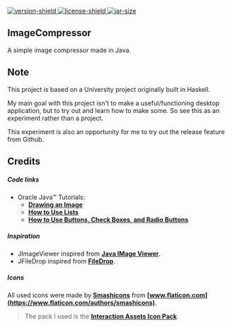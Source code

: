 [version]: https://github.com/Azzerial/ImageCompressor/releases/latest
[version-shield]: https://img.shields.io/github/tag-date/Azzerial/ImageCompressor?label=Download
[license]: https://github.com/Azzerial/ImageCompressor/tree/master/LICENSE
[license-shield]: https://img.shields.io/github/license/Azzerial/ImageCompressor?color=lightgray&label=License
[jar-size]: https://img.shields.io/badge/Jar%20Size-43.2%20kB-salmon

[ ![version-shield][] ][version]
[ ![license-shield][] ][license]
[ ![jar-size][] ][version]

## ImageCompressor

A simple image compressor made in Java.

## Note

This project is based on a University project originally built in Haskell.

My main goal with this project isn't to make a useful/functioning desktop application, but to try out and learn how to make some. So see this as an experiment rather than a project.

This experiment is also an opportunity for me to try out the release feature from Github. 

## Credits

##### Code links

* Oracle Java™ Tutorials:
  * **[Drawing an Image](https://docs.oracle.com/javase/tutorial/2d/images/drawimage.html)**
  * **[How to Use Lists](https://docs.oracle.com/javase/tutorial/uiswing/components/list.html)**
  * **[How to Use Buttons, Check Boxes, and Radio Buttons](https://docs.oracle.com/javase/tutorial/uiswing/components/button.html)**

##### Inspiration

* JImageViewer inspired from **[Java IMage Viewer](https://windows.lucutech.com/ReadArticle/Read.html#614823-java-image-viewer.html)**.
* JFileDrop inspired from **[FileDrop](http://www.iharder.net/current/java/filedrop/)**.

##### Icons

All used icons were made by **[Smashicons](https://smashicons.com/)** from **[www.flaticon.com](https://www.flaticon.com/authors/smashicons)**.

> The pack I used is the **[Interaction Assets Icon Pack](https://www.flaticon.com/packs/interaction-assets-2)**.
